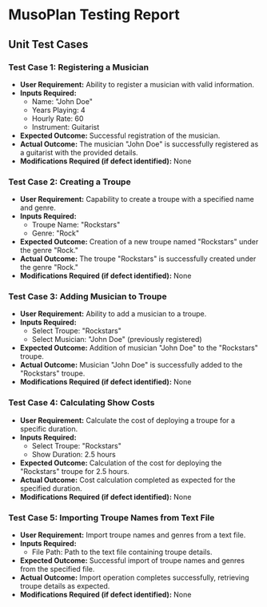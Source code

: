 # MusoPlan Testing Report

## Unit Test Cases

### Test Case 1: Registering a Musician

- **User Requirement:** Ability to register a musician with valid information.
- **Inputs Required:** 
  - Name: "John Doe"
  - Years Playing: 4
  - Hourly Rate: 60
  - Instrument: Guitarist
- **Expected Outcome:** Successful registration of the musician.
- **Actual Outcome:** The musician "John Doe" is successfully registered as a guitarist with the provided details.
- **Modifications Required (if defect identified):** None

### Test Case 2: Creating a Troupe

- **User Requirement:** Capability to create a troupe with a specified name and genre.
- **Inputs Required:** 
  - Troupe Name: "Rockstars"
  - Genre: "Rock"
- **Expected Outcome:** Creation of a new troupe named "Rockstars" under the genre "Rock."
- **Actual Outcome:** The troupe "Rockstars" is successfully created under the genre "Rock."
- **Modifications Required (if defect identified):** None

### Test Case 3: Adding Musician to Troupe

- **User Requirement:** Ability to add a musician to a troupe.
- **Inputs Required:** 
  - Select Troupe: "Rockstars"
  - Select Musician: "John Doe" (previously registered)
- **Expected Outcome:** Addition of musician "John Doe" to the "Rockstars" troupe.
- **Actual Outcome:** Musician "John Doe" is successfully added to the "Rockstars" troupe.
- **Modifications Required (if defect identified):** None

### Test Case 4: Calculating Show Costs

- **User Requirement:** Calculate the cost of deploying a troupe for a specific duration.
- **Inputs Required:** 
  - Select Troupe: "Rockstars"
  - Show Duration: 2.5 hours
- **Expected Outcome:** Calculation of the cost for deploying the "Rockstars" troupe for 2.5 hours.
- **Actual Outcome:** Cost calculation completed as expected for the specified duration.
- **Modifications Required (if defect identified):** None

### Test Case 5: Importing Troupe Names from Text File

- **User Requirement:** Import troupe names and genres from a text file.
- **Inputs Required:** 
  - File Path: Path to the text file containing troupe details.
- **Expected Outcome:** Successful import of troupe names and genres from the specified file.
- **Actual Outcome:** Import operation completes successfully, retrieving troupe details as expected.
- **Modifications Required (if defect identified):** None
